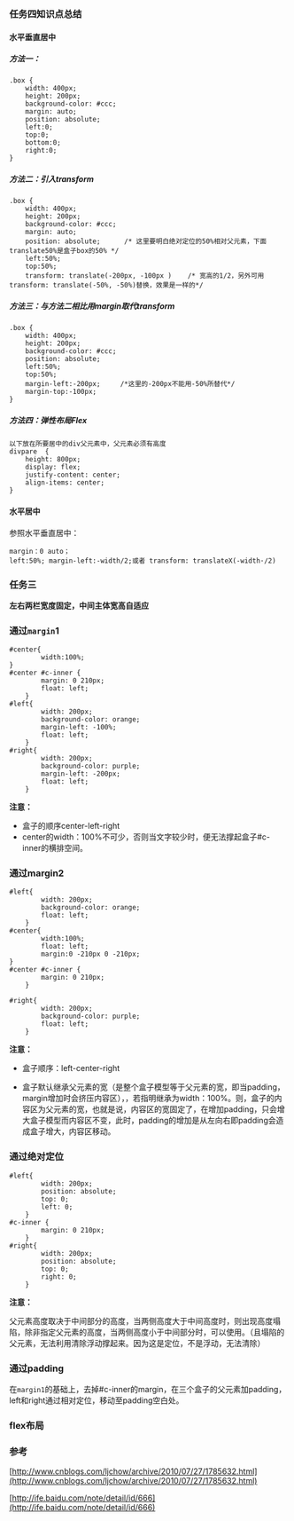 ### 任务四知识点总结
#### 水平垂直居中
#####  方法一：
	.box {
		width: 400px;
		height: 200px;
		background-color: #ccc;
		margin: auto;
		position: absolute;
		left:0;
		top:0;
		bottom:0;
		right:0;
	} 
##### 方法二：引入transform
	.box {
		width: 400px;
		height: 200px;
		background-color: #ccc;
		margin: auto;
		position: absolute;      /* 这里要明白绝对定位的50%相对父元素，下面translate50%是盒子box的50% */
		left:50%;
		top:50%;
		transform: translate(-200px, -100px )    /* 宽高的1/2，另外可用transform: translate(-50%, -50%)替换，效果是一样的*/
##### 方法三：与方法二相比用margin取代transform
	.box {
		width: 400px;
		height: 200px;
		background-color: #ccc;
		position: absolute;
		left:50%;
		top:50%;
		margin-left:-200px;     /*这里的-200px不能用-50%所替代*/
		margin-top:-100px;
	}

#####  方法四：弹性布局Flex
	以下放在所要居中的div父元素中，父元素必须有高度
	divpare  {
		height: 800px;
		display: flex;
		justify-content: center;
    	align-items: center;
	}
#### 水平居中
参照水平垂直居中：

	margin：0 auto；
	left:50%; margin-left:-width/2;或者 transform: translateX(-width·/2)


### 任务三

**左右两栏宽度固定，中间主体宽高自适应**

### 通过`margin`1
	#center{
			width:100%;
	}
	#center #c-inner { 
			margin: 0 210px;
			float: left;
		}
	#left{
			width: 200px;
			background-color: orange;
			margin-left: -100%;
			float: left;
		}
	#right{
			width: 200px;
			background-color: purple;
			margin-left: -200px; 
			float: left;
		}

**注意：**

- 盒子的顺序center-left-right
- center的width：100%不可少，否则当文字较少时，便无法撑起盒子#c-inner的横排空间。


###  通过margin2

	#left{
			width: 200px;
			background-color: orange;
			float: left;
		}
	#center{
			width:100%;
			float: left;
			margin:0 -210px 0 -210px;
	}
	#center #c-inner { 
			margin: 0 210px;
		}
	
	#right{
			width: 200px;
			background-color: purple;
			float: left;
		}

**注意：** 

- 盒子顺序：left-center-right

-  盒子默认继承父元素的宽（是整个盒子模型等于父元素的宽，即当padding，margin增加时会挤压内容区），，若指明继承为width：100%。则，盒子的内容区为父元素的宽，也就是说，内容区的宽固定了，在增加padding，只会增大盒子模型而内容区不变，此时，padding的增加是从左向右即padding会造成盒子增大，内容区移动。

### 通过绝对定位

	
	#left{
			width: 200px;
			position: absolute;
			top: 0;
			left: 0;
		}
    #c-inner { 
			margin: 0 210px;
		}
	#right{
			width: 200px;
			position: absolute;
			top: 0;
			right: 0;
		}


**注意：**

父元素高度取决于中间部分的高度，当两侧高度大于中间高度时，则出现高度塌陷，除非指定父元素的高度，当两侧高度小于中间部分时，可以使用。（且塌陷的父元素，无法利用清除浮动撑起来。因为这是定位，不是浮动，无法清除）


###  通过padding

在`margin1`的基础上，去掉#c-inner的margin，在三个盒子的父元素加padding，left和right通过相对定位，移动至padding空白处。
### flex布局

### 参考
[http://www.cnblogs.com/ljchow/archive/2010/07/27/1785632.html](http://www.cnblogs.com/ljchow/archive/2010/07/27/1785632.html)

[http://ife.baidu.com/note/detail/id/666](http://ife.baidu.com/note/detail/id/666)
